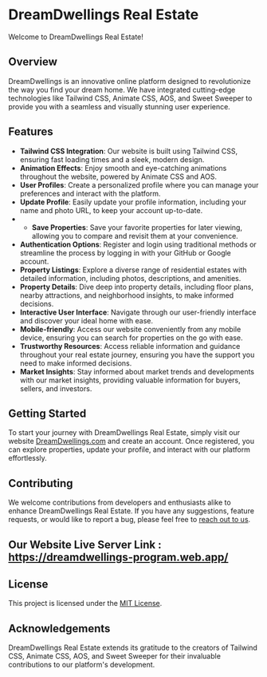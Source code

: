 # DreamDwellings Real Estate

Welcome to DreamDwellings Real Estate! 

## Overview
DreamDwellings is an innovative online platform designed to revolutionize the way you find your dream home. We have integrated cutting-edge technologies like Tailwind CSS, Animate CSS, AOS, and Sweet Sweeper to provide you with a seamless and visually stunning user experience.

## Features
- **Tailwind CSS Integration**: Our website is built using Tailwind CSS, ensuring fast loading times and a sleek, modern design.
- **Animation Effects**: Enjoy smooth and eye-catching animations throughout the website, powered by Animate CSS and AOS.
- **User Profiles**: Create a personalized profile where you can manage your preferences and interact with the platform.
- **Update Profile**: Easily update your profile information, including your name and photo URL, to keep your account up-to-date.
- - **Save Properties**: Save your favorite properties for later viewing, allowing you to compare and revisit them at your convenience.
- **Authentication Options**: Register and login using traditional methods or streamline the process by logging in with your GitHub or Google account.
- **Property Listings**: Explore a diverse range of residential estates with detailed information, including photos, descriptions, and amenities.
- **Property Details**: Dive deep into property details, including floor plans, nearby attractions, and neighborhood insights, to make informed decisions.
- **Interactive User Interface**: Navigate through our user-friendly interface and discover your ideal home with ease.
- **Mobile-friendly**: Access our website conveniently from any mobile device, ensuring you can search for properties on the go with ease.
- **Trustworthy Resources**: Access reliable information and guidance throughout your real estate journey, ensuring you have the support you need to make informed decisions.
- **Market Insights**: Stay informed about market trends and developments with our market insights, providing valuable information for buyers, sellers, and investors.

## Getting Started
To start your journey with DreamDwellings Real Estate, simply visit our website [DreamDwellings.com](https://dreamdwellings-program.web.app/) and create an account. Once registered, you can explore properties, update your profile, and interact with our platform effortlessly.

## Contributing
We welcome contributions from developers and enthusiasts alike to enhance DreamDwellings Real Estate. If you have any suggestions, feature requests, or would like to report a bug, please feel free to [reach out to us](https://dreamdwellings-program.web.app/contact).

## Our Website Live Server Link : https://dreamdwellings-program.web.app/

## License
This project is licensed under the [MIT License](LICENSE).

## Acknowledgements
DreamDwellings Real Estate extends its gratitude to the creators of Tailwind CSS, Animate CSS, AOS, and Sweet Sweeper for their invaluable contributions to our platform's development.
